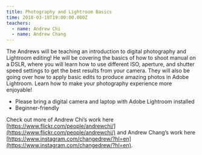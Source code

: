```yaml
---
title: Photography and Lightroom Basics
time: 2018-03-18T19:00:00.000Z
teachers:
  - name: Andrew Chi
  - name: Andrew Chang
---
```


The Andrews will be teaching an introduction to digital photography and Lightroom editing! He will be covering the basics of how to shoot manual on a DSLR, where you will learn how to use different ISO, aperture, and shutter speed settings to get the best results from your camera. They will also be going over how to apply basic edits to produce amazing photos in Adobe Lightroom. Learn how to make your photography experience more enjoyable!

- Please bring a digital camera and laptop with Adobe Lightroom installed
- Beginner-friendly

Check out more of Andrew Chi’s work here [https://www.flickr.com/people/andrewchi/](https://www.flickr.com/people/andrewchi/) and Andrew Chang’s work here [https://www.instagram.com/changedrew/?hl=en](https://www.instagram.com/changedrew/?hl=en).
